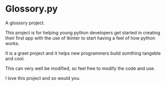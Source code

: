 # Glossory.py
A glossory project.

This project is for helping young python developers get started in creating their first app 
with the use of tkinter to start having a feel of how python works.

It is a graet project and it helps new programmers build somthing tangeble and cool.

This can very well be modified, so feel free to modify the code and use.

I love this project and so would you. 

